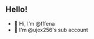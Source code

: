 ## Hello!
- 👋 Hi, I’m @fffena
- 👀 I'm @ujex256's sub account

<!---
fffena/fffena is a ✨ special ✨ repository because its `README.md` (this file) appears on your GitHub profile.
You can click the Preview link to take a look at your changes.
--->
